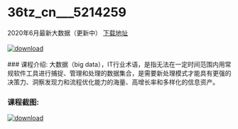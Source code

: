 # 36tz_cn___5214259
2020年6月最新大数据（更新中）
[下载地址](http://www.36tz.cn/article/5214259 "下载地址")
<br/></br>[![download](http://36tz.cn/muke_img/2020_07_1-22-300x225.png "下载地址")](http://www.36tz.cn/article/5214259 "下载地址")
<br/></br>### 课程介绍:
大数据（big data），IT行业术语，是指无法在一定时间范围内用常规软件工具进行捕捉、管理和处理的数据集合，是需要新处理模式才能具有更强的决策力、洞察发现力和流程优化能力的海量、高增长率和多样化的信息资产。

### 课程截图:
[![download](http://36tz.cn/muke_img/2020_07_2-26.png "下载地址")](http://www.36tz.cn/article/5214259 "下载地址")
